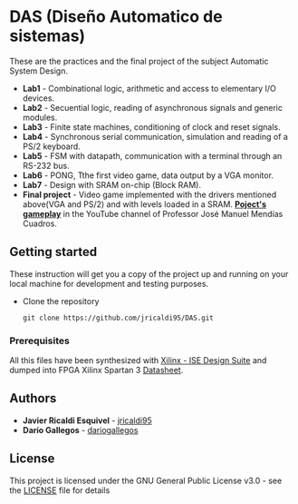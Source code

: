 # DAS (Diseño Automatico de sistemas)

These are the practices and the final project of the subject Automatic System Design.
* **Lab1** - Combinational logic, arithmetic and access to elementary I/O devices.
* **Lab2** - Secuential logic, reading of asynchronous signals and generic modules.
* **Lab3** - Finite state machines, conditioning of clock and reset signals.
* **Lab4** - Synchronous serial communication, simulation and reading of a PS/2 keyboard.
* **Lab5** - FSM with datapath, communication with a terminal through an RS-232 bus.
* **Lab6** - PONG, Tthe first video game, data output by a VGA monitor.
* **Lab7** - Design with SRAM on-chip (Block RAM).
* **Final project** - Video game implemented with the drivers mentioned above(VGA and PS/2) and with levels loaded in a SRAM. [**Poject's gameplay**](https://www.youtube.com/watch?v=9pEayljSt68) in the YouTube channel of Professor José Manuel Mendías Cuadros.



## Getting started
These instruction will get you a copy of the project up and running on your local machine for development and testing purposes.
* Clone the repository
  ```
  git clone https://github.com/jricaldi95/DAS.git
  ```

### Prerequisites
All this files have been synthesized with [Xilinx - ISE Design Suite](https://www.xilinx.com/support/download/index.html/content/xilinx/en/downloadNav/design-tools.html) and dumped into FPGA Xilinx Spartan 3 [Datasheet](https://www.xilinx.com/support/documentation/data_sheets/ds099.pdf).

## Authors

* **Javier Ricaldi Esquivel** - [jricaldi95](https://github.com/jricaldi95)
* **Darío Gallegos** - [dariogallegos](https://github.com/dariogallegos)

## License

This project is licensed under the GNU General Public License v3.0 - see the [LICENSE](LICENSE) file for details
